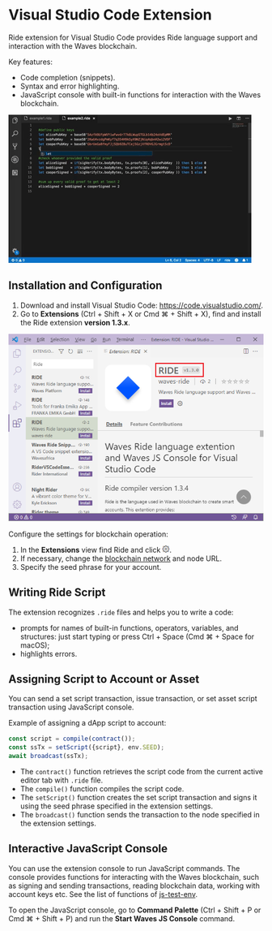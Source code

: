 # Visual Studio Code Extension

Ride extension for Visual Studio Code provides Ride language support and interaction with the Waves blockchain.

Key features:

* Code completion (snippets).
* Syntax and error highlighting.
* JavaScript console with built-in functions for interaction with the Waves blockchain.

![](./_assets/completion.gif)

## Installation and Configuration

1. Download and install Visual Studio Code: <https://code.visualstudio.com/>.
2. Go to **Extensions** (Ctrl&nbsp;+&nbsp;Shift&nbsp;+&nbsp;X or Cmd&nbsp;⌘&nbsp;+&nbsp;Shift&nbsp;+&nbsp;X), find and install the Ride extension **version 1.3.x**.

![](./_assets/vscode.png)

Configure the settings for blockchain operation:

1. In the **Extensions** view find Ride and click ![](./_assets/vscode-settings.png).
2. If necessary, change the [blockchain network](/en/blockchain/blockchain-network/#chain-id) and node URL.
3. Specify the seed phrase for your account.

## Writing Ride Script

The extension recognizes `.ride` files and helps you to write a code:
* prompts for names of built-in functions, operators, variables, and structures: just start typing or press Ctrl&nbsp;+&nbsp;Space (Cmd&nbsp;⌘&nbsp;+&nbsp;Space for macOS);
* highlights errors.

## Assigning Script to Account or Asset

You can send a set script transaction, issue transaction, or set asset script transaction using JavaScript console.

Example of assigning a dApp script to account:

```js
const script = compile(contract());
const ssTx = setScript({script}, env.SEED);
await broadcast(ssTx);
```

* The `contract()` function retrieves the script code from the current active editor tab with `.ride` file.
* The `compile()` function compiles the script code.
* The `setScript()` function creates the set script transaction and signs it using the seed phrase specified in the extension settings.
* The `broadcast()` function sends the transaction to the node specified in the extension settings.

## Interactive JavaScript Console

You can use the extension console to run JavaScript commands. The console provides functions for interacting with the Waves blockchain, such as signing and sending transactions, reading blockchain data, working with account keys etc. See the list of functions of [js-test-env](https://wavesplatform.github.io/js-test-env/globals.html).

To open the JavaScript console, go to **Command Palette** (Ctrl&nbsp;+&nbsp;Shift&nbsp;+&nbsp;P or Cmd&nbsp;⌘&nbsp;+&nbsp;Shift&nbsp;+&nbsp;P) and run the **Start Waves JS Console** command.
